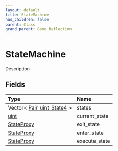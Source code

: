 ```yaml
---
layout: default
title: StateMachine
has_children: false
parent: Class
grand_parent: Game Reflection
---
```

# StateMachine
Description 

## Fields

| Type | Name |
|:----------|:--------------|
| Vector< [Pair_uint_State4](/riftbreaker-wiki/docs/game-reflection/classes/pair_uint__state4/) > | states |
| [uint](/riftbreaker-wiki/docs/game-reflection/components/uint/) | current_state |
| [StateProxy](/riftbreaker-wiki/docs/game-reflection/classes/state_proxy/) | exit_state |
| [StateProxy](/riftbreaker-wiki/docs/game-reflection/classes/state_proxy/) | enter_state |
| [StateProxy](/riftbreaker-wiki/docs/game-reflection/classes/state_proxy/) | execute_state |

